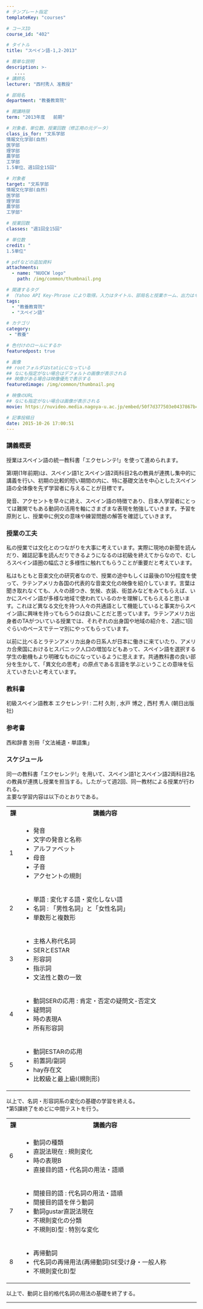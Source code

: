```yaml
---
# テンプレート指定
templateKey: "courses"

# コースID
course_id: "402"

# タイトル
title: "スペイン語-1,2-2013"

# 簡単な説明
description: >-
   ....
# 講師名
lecturer: "西村秀人 准教授"

# 部局名
department: "教養教育院"

# 開講時限
term: "2013年度	前期"

# 対象者、単位数、授業回数（修正用の元データ）
class_is_for: "文系学部
情報文化学部(自然)
医学部
理学部
農学部
工学部
1.5単位、週1回全15回"

# 対象者
target: "文系学部
情報文化学部(自然)
医学部
理学部
農学部
工学部"

# 授業回数
classes: "週1回全15回"

# 単位数
credit: "
1.5単位"

# pdfなどの追加資料
attachments:
  - name: "NUOCW logo" 
    path: /img/common/thumbnail.png

# 関連するタグ
# （Yahoo API Key-Phrase により取得。入力はタイトル、部局名と授業ホーム、出力はキーフレーズ（tags））
tags:
  - "教養教育院"
  - "スペイン語"

# カテゴリ
category:
 - "教養"

# 色付けのロールにするか
featuredpost: true

# 画像
## rootフォルダはstaticになっている
## なにも指定がない場合はデフォルトの画像が表示される
## 映像がある場合は映像優先で表示する
featuredimage: /img/common/thumbnail.png

# 映像のURL
## なにも指定がない場合は画像が表示される
movie: https://nuvideo.media.nagoya-u.ac.jp/embed/50f7d377503e0437867b4b66fff7b2a513675110

# 記事投稿日
date: 2015-10-26 17:00:51
---
```


### 講義概要

授業はスペイン語の統一教科書「エクセレンテ!」を使って進められます。 

第I期(1年前期)は、スペイン語1とスペイン語2両科目2名の教員が連携し集中的に講義を行い、初期の比較的短い期間の内に、特に基礎文法を中心としたスペイン語の全体像を先ず学習者に与えることが目標です。

発音、アクセントを早々に終え、スペイン語の特徴であり、日本人学習者にとっては難関でもある動詞の活用を軸にさまざまな表現を勉強していきます。予習を原則とし、授業中に例文の意味や練習問題の解答を確認していきます。


### 授業の工夫

私の授業では文化とのつながりを大事に考えています。実際に現地の新聞を読んだり、雑誌記事を読んだりできるようになるのは初級を終えてからなので、むしろスペイン語圏の幅広さと多様性に触れてもらうことが重要だと考えています。 

私はもともと音楽文化の研究者なので、授業の途中もしくは最後の10分程度を使って、ラテンアメリカ各国の代表的な音楽文化の映像を紹介しています。言葉は聞き取れなくても、人々の顔つき、気候、衣装、街並みなどをみてもらえば、いかにスペイン語が多様な地域で使われているのかを理解してもらえると思います。これほど異なる文化を持つ人々の共通語として機能していると事実からスペイン語に興味を持ってもらうのは良いことだと思っています。ラテンアメリカ出身者のTAがついている授業では、それぞれの出身国や地域の紹介を、2週に1回ぐらいのペースでテーマ別にやってもらっています。

以前に比べるとラテンアメリカ出身の日系人が日本に働きに来ていたり、アメリカ合衆国におけるヒスパニック人口の増加などもあって、スペイン語を選択する学生の動機もより明確なものになっているように思えます。共通教科書の良い部分を生かして、「異文化の思考」の原点である言語を学ぶということの意味を伝えていきたいと考えています。





### 教科書

初級スペイン語教本 エクセレンテ! : 二村 久則 , 水戸 博之 , 西村 秀人 (朝日出版社)

### 参考書 

西和辞書 別冊「文法補遺・単語集」


<h3>スケジュール</h3>

<p>
同一の教科書「エクセレンテ!」を用いて、スペイン語1とスペイン語2両科目2名の教員が連携し授業を担当する。したがって週2回、同一教材による授業が行われる。<br>
主要な学習内容は以下のとおりである。
</p>

<table class="basic" width="455">

<tr>
<th width="20" class="center">課</th>
<th width="435" class="center">講義内容</th>
</tr>

<tr>
<td width="20" class="center">1</td>
<td width="435">
<ul>
   <li>発音</li>
   <li>文字の発音と名称</li>
   <li>アルファベット</li>
   <li>母音</li>
   <li>子音</li>
   <li>アクセントの規則</li>
</ul>
</td>
</tr>

<tr>
<td width="20" class="center">2</td>
<td width="435">
<ul>
   <li>単語 : 変化する語・変化しない語</li>
   <li>名詞 : 「男性名詞」と「女性名詞」</li>
   <li>単数形と複数形</li>
</ul>
</td>
</tr>

<tr>
<td width="20" class="center">3</td>
<td width="435">
<ul>
   <li>主格人称代名詞</li>
   <li>SERとESTAR</li>
   <li>形容詞</li>
   <li>指示詞</li>
   <li>文法性と数の一致</li>
</td>
</tr>

<tr>
<td width="20" class="center">4</td>
<td width="435">
<ul>
   <li>動詞SERの応用 : 肯定・否定の疑問文-否定文</li>
   <li>疑問詞</li>
   <li>時の表現A</li>
   <li>所有形容詞</li>
</ul>
</td>
</tr>

<tr>
<td width="20" class="center">5</td>
<td width="435">
<ul>
   <li>動詞ESTARの応用</li>
   <li>前置詞/副詞</li>
   <li>hay存在文</li>
   <li>比較級と最上級I(規則形)</li>
</ul>
</td>
</tr>

</table>

<p>
以上で、名詞・形容詞系の変化の基礎の学習を終える。<br>
*第5課終了をめどに中間テストを行う。
</p>


<table class="basic" width="455">

<tr>
<th width="20" class="center">課</th>
<th width="435" class="center">講義内容</th>
</tr>

<tr>
<td width="20" class="center">6</td>
<td width="435">
<ul>
   <li>動詞の種類</li>
   <li>直説法現在 : 規則変化</li>
   <li>時の表現B</li>
   <li>直接目的語・代名詞の用法・語順</li>
</ul>
</td>
</tr>

<tr>
<td width="20" class="center">7</td>
<td width="435">
<ul>
   <li>間接目的語 : 代名詞の用法・語順
   <li>間接目的語を伴う動詞</li>
   <li>動詞gustar直説法現在</li>
   <li>不規則変化の分類</li>
   <li>不規則B)型 : 特別な変化</li>
</ul>
</td>
</tr>

<tr>
<td width="20" class="center">8</td>
<td width="435">
<ul>
   <li>再帰動詞</li>
   <li>代名詞の再帰用法(再帰動詞)SE受け身・一般人称
   <li>不規則変化B)型</li>
</ul>
</td>
</tr>

</table>

<p>
以上で、動詞と目的格代名詞の用法の基礎を終了する。
</p>














-----